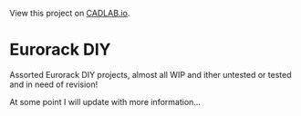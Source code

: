 View this project on [CADLAB.io](https://cadlab.io/project/24780). 

# Eurorack DIY
 Assorted Eurorack DIY projects, almost all WIP and ither untested or tested and in need of revision!
 
 At some point I will update with more information...
